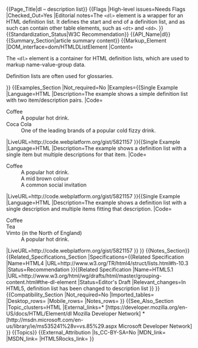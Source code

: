 {{Page_Title|dl – description list}}
{{Flags
|High-level issues=Needs Flags
|Checked_Out=Yes
|Editorial notes=The <code>&lt;dl&gt;</code> element is a wrapper for an HTML definition list. It defines the start and end of a definition list, and as such can contain other table elements, such as <code>&lt;dt&gt;</code> and <code>&lt;dd&gt;</code>.
}}
{{Standardization_Status|W3C Recommendation}}
{{API_Name|dl}}
{{Summary_Section|article summary content}}
{{Markup_Element
|DOM_interface=dom/HTMLDListElement
|Content=<p>The <code>&lt;dl&gt;</code> element is a container for HTML definition lists, which are used to markup name-value-group data.</p>

<p>Definition lists are often used for glossaries.</p>
}}
{{Examples_Section
|Not_required=No
|Examples={{Single Example
|Language=HTML
|Description=The example shows a simple definition list with two item/description pairs.
|Code=<dl>
  <dt>Coffee</dt>
  <dd>A popular hot drink.</dd>
  <dt>Coca Cola</dt>
  <dd>One of the leading brands of a popular cold fizzy drink.</dd>
</dl>
|LiveURL=http://code.webplatform.org/gist/5821157
}}{{Single Example
|Language=HTML
|Description=The example shows a definition list with a single item but multiple descriptions for that item.
|Code=<dl>
  <dt>Coffee</dt>
  <dd>A popular hot drink.</dd>
  <dd>A mid brown colour</dd>
  <dd>A common social invitation</dd>
</dl>
|LiveURL=http://code.webplatform.org/gist/5821157
}}{{Single Example
|Language=HTML
|Description=The example shows a definition list with a single description and multiple items fitting that description.
|Code=<dl>
  <dt>Coffee</dt>
  <dt>Tea</dt>
  <dt>Vimto (in the North of England)</dt>
  <dd>A popular hot drink.</dd>
</dl>
|LiveURL=http://code.webplatform.org/gist/5821157
}}
}}
{{Notes_Section}}
{{Related_Specifications_Section
|Specifications={{Related Specification
|Name=HTML4
|URL=http://www.w3.org/TR/html4/struct/lists.html#h-10.3
|Status=Recommendation
}}{{Related Specification
|Name=HTML5.1
|URL=http://www.w3.org/html/wg/drafts/html/master/grouping-content.html#the-dl-element
|Status=Editor's Draft
|Relevant_changes=In HTML5, definition list has been changed to description list 
}}
}}
{{Compatibility_Section
|Not_required=No
|Imported_tables=
|Desktop_rows=
|Mobile_rows=
|Notes_rows=
}}
{{See_Also_Section
|Topic_clusters=HTML
|External_links=* [https://developer.mozilla.org/en-US/docs/HTML/Element/dl Mozilla Developer Network]
* [http://msdn.microsoft.com/en-us/library/ie/ms535241%28v=vs.85%29.aspx Microsoft Developer Network]
}}
{{Topics}}
{{External_Attribution
|Is_CC-BY-SA=No
|MDN_link=
|MSDN_link=
|HTML5Rocks_link=
}}
